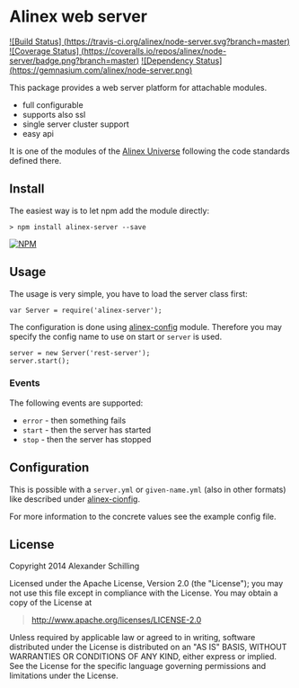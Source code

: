 Alinex web server
=================================================

[![Build Status] (https://travis-ci.org/alinex/node-server.svg?branch=master)](https://travis-ci.org/alinex/node-server)
[![Coverage Status] (https://coveralls.io/repos/alinex/node-server/badge.png?branch=master)](https://coveralls.io/r/alinex/node-server?branch=master)
[![Dependency Status] (https://gemnasium.com/alinex/node-server.png)](https://gemnasium.com/alinex/node-server)

This package provides a web server platform for attachable modules.

- full configurable
- supports also ssl
- single server cluster support
- easy api

It is one of the modules of the [Alinex Universe](http://alinex.github.io/node-alinex)
following the code standards defined there.


Install
-------------------------------------------------

The easiest way is to let npm add the module directly:

    > npm install alinex-server --save

[![NPM](https://nodei.co/npm/alinex-server.png?downloads=true&stars=true)](https://nodei.co/npm/alinex-server/)


Usage
-------------------------------------------------

The usage is very simple, you have to load the server class first:

    var Server = require('alinex-server');

The configuration is done using [alinex-config](http://alinex.github.io/node-config)
module. Therefore you may specify the config name to use on start or `server`
is used.

    server = new Server('rest-server');
    server.start();

### Events

The following events are supported:

- `error` - then something fails
- `start` - then the server has started
- `stop` - then the server has stopped


Configuration
-------------------------------------------------

This is possible with a `server.yml` or `given-name.yml` (also in other formats)
like described under [alinex-cionfig](http://alinex.github.io/node-config).

For more information to the concrete values see the example config file.


License
-------------------------------------------------

Copyright 2014 Alexander Schilling

Licensed under the Apache License, Version 2.0 (the "License");
you may not use this file except in compliance with the License.
You may obtain a copy of the License at

>  <http://www.apache.org/licenses/LICENSE-2.0>

Unless required by applicable law or agreed to in writing, software
distributed under the License is distributed on an "AS IS" BASIS,
WITHOUT WARRANTIES OR CONDITIONS OF ANY KIND, either express or implied.
See the License for the specific language governing permissions and
limitations under the License.
